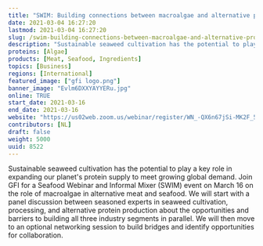 ```yaml
---
title: "SWIM: Building connections between macroalgae and alternative proteins"
date: 2021-03-04 16:27:20
lastmod: 2021-03-04 16:27:20
slug: /swim-building-connections-between-macroalgae-and-alternative-proteins
description: "Sustainable seaweed cultivation has the potential to play a key role in expanding our planet's protein supply to meet growing global demand. Join GFI for a Seafood Webinar and Informal Mixer (SWIM) event on March 16 on the role of macroalgae in alternative meat and seafood. We will start with a panel discussion between seasoned experts in seaweed cultivation, processing, and alternative protein production about the opportunities and barriers to building all three industry segments in parallel."
proteins: [Algae]
products: [Meat, Seafood, Ingredients]
topics: [Business]
regions: [International]
featured_image: ["gfi logo.png"]
banner_image: "Evlm6DXXYAYYERu.jpg"
online: TRUE
start_date: 2021-03-16
end_date: 2021-03-16
website: "https://us02web.zoom.us/webinar/register/WN_-QX6n67jSi-MK2F_51uL1w"
contributors: [NL]
draft: false
weight: 5000
uuid: 8522
---
```

<p>Sustainable seaweed cultivation has the potential to play a key role in expanding our planet's protein supply to meet growing global demand. Join GFI for a Seafood Webinar and Informal Mixer (SWIM) event on March 16 on the role of macroalgae in alternative meat and seafood. We will start with a panel discussion between seasoned experts in seaweed cultivation, processing, and alternative protein production about the opportunities and barriers to building all three industry segments in parallel. We will then move to an optional networking session to build bridges and identify opportunities for collaboration.</p>
